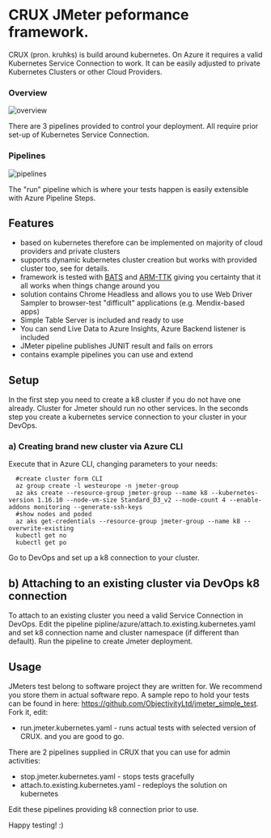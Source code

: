 
# CRUX JMeter peformance framework.

CRUX (pron. kruhks) is build around kubernetes. On Azure it requires a valid Kubernetes Service Connection to work. It can be easily adjusted to private Kubernetes Clusters or other Cloud Providers. 

### Overview

![overview](https://github.com/ObjectivityLtd/jmeter_azure_k8_boilerplate/blob/master/img/overview.png)

There are 3 pipelines provided to control your deployment. All require prior set-up of Kubernetes Service Connection.

### Pipelines

![pipelines](https://github.com/ObjectivityLtd/jmeter_azure_k8_boilerplate/blob/master/img/pipelines_1.png)

The "run" pipeline which is where your tests happen is easily extensible with Azure Pipeline Steps.

## Features

* based on kubernetes therefore can be implemented on majority of cloud providers and private clusters
* supports dynamic kubernetes cluster creation but works with provided cluster too, see for details.
* framework is tested with [BATS](https://github.com/bats-core/bats-core/) and [ARM-TTK](https://github.com/Azure/arm-ttk) giving you certainty that it all works when things change around you
* solution contains Chrome Headless and allows you to use Web Driver Sampler to browser-test "difficult" applications (e.g. Mendix-based apps)
* Simple Table Server is included and ready to use
* You can send Live Data to Azure Insights, Azure Backend listener is included
* JMeter pipeline publishes JUNIT result and fails on errors
* contains example pipelines you can use and extend  


## Setup

In the first step you need to create a k8 cluster if you do not have one already. Cluster for Jmeter should run no other services.
In the seconds step you create a kubernetes service connection to your cluster in your DevOps. 

### a) Creating brand new cluster via Azure CLI

Execute that in Azure CLI, changing parameters to your needs:

``` 
  #create cluster form CLI
  az group create -l westeurope -n jmeter-group 
  az aks create --resource-group jmeter-group --name k8 --kubernetes-version 1.16.10 --node-vm-size Standard_D3_v2 --node-count 4 --enable-addons monitoring --generate-ssh-keys 
  #show nodes and poded
  az aks get-credentials --resource-group jmeter-group --name k8 --overwrite-existing
  kubectl get no
  kubectl get po
```
Go to DevOps and set up a k8 connection to your cluster.

## b) Attaching to an existing cluster via DevOps k8 connection

To attach to an existing cluster you need a valid Service Connection in DevOps.
Edit the pipeline pipline/azure/attach.to.existing.kubernetes.yaml and set k8 connection name and cluster namespace (if different than default). Run the pipeline to create Jmeter deployment.

## Usage

JMeters test belong to software project they are written for. We recommend you store them in actual software repo. A sample repo to hold your tests can be found in here: https://github.com/ObjectivityLtd/jmeter_simple_test. Fork it, edit:
* run.jmeter.kubernetes.yaml - runs actual tests with selected version of CRUX.
and you are good to go.


There are 2 pipelines supplied in CRUX that you can use for admin activities:

* stop.jmeter.kubernetes.yaml - stops tests gracefully
* attach.to.existing.kubernetes.yaml - redeploys the solution on kubernetes

Edit these pipelines providing k8 connection prior to use.


Happy testing! :) 
